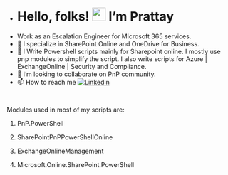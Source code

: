 - # Hello, folks! <img src="https://raw.githubusercontent.com/MartinHeinz/MartinHeinz/master/wave.gif" width="30px">  I’m Prattay 
- Work as an Escalation Engineer for Microsoft 365 services.
- 👀 I specialize in SharePoint Online and OneDrive for Business.
- 🌱 I Write Powershell scripts mainly for Sharepoint online. I mostly use pnp modules to simplify the script. I also write scripts for Azure | ExchangeOnline | Security and Compliance.
- 💞️ I’m looking to collaborate on PnP community. 
- 📫 How to reach me
[![Linkedin](https://i.stack.imgur.com/gVE0j.png)](https://www.linkedin.com/in/aman-das-6b62323b/)


#
Modules used in most of my scripts are:

1. PnP.PowerShell

2. SharePointPnPPowerShellOnline

3. ExchangeOnlineManagement

4. Microsoft.Online.SharePoint.PowerShell


<!---
prattay56/prattay56 is a ✨ special ✨ repository because its `README.md` (this file) appears on your GitHub profile.
You can click the Preview link to take a look at your changes.
--->
